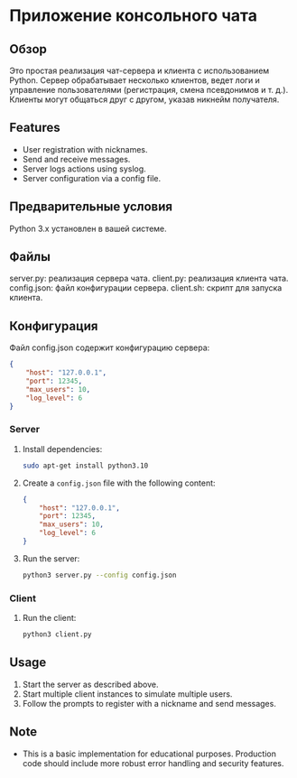 # Приложение консольного чата

## Обзор
Это простая реализация чат-сервера и клиента с использованием Python. Сервер обрабатывает несколько клиентов, ведет логи и управление пользователями (регистрация, смена псевдонимов и т. д.). Клиенты могут общаться друг с другом, указав никнейм получателя.

## Features
- User registration with nicknames.
- Send and receive messages.
- Server logs actions using syslog.
- Server configuration via a config file.

## Предварительные условия
Python 3.x установлен в вашей системе.

## Файлы
server.py: реализация сервера чата.
client.py: реализация клиента чата.
config.json: файл конфигурации сервера.
client.sh: скрипт для запуска клиента.

## Конфигурация
Файл config.json содержит конфигурацию сервера:
```json
{
    "host": "127.0.0.1",
    "port": 12345,
    "max_users": 10,
    "log_level": 6
}
```

### Server
1. Install dependencies:
    ```sh
    sudo apt-get install python3.10
    ```
2. Create a `config.json` file with the following content:
    ```json
    {
        "host": "127.0.0.1",
        "port": 12345,
        "max_users": 10,
        "log_level": 6
    }
    ```
3. Run the server:
    ```sh
    python3 server.py --config config.json
    ```

### Client
1. Run the client:
    ```sh
    python3 client.py
    ```

## Usage
1. Start the server as described above.
2. Start multiple client instances to simulate multiple users.
3. Follow the prompts to register with a nickname and send messages.

## Note
- This is a basic implementation for educational purposes. Production code should include more robust error handling and security features.
